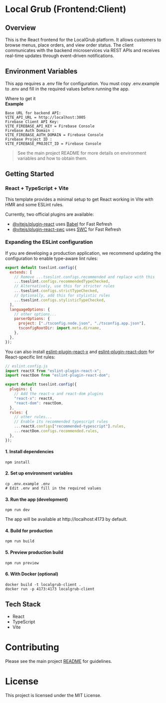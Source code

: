 # Local Grub (Frontend:Client) 

## Overview
This is the React frontend for the LocalGrub platform.
It allows customers to browse menus, place orders, and view order status.
The client communicates with the backend microservices via REST APIs and receives real-time updates through event-driven notifications.

## Environment Variables
This app requires a .env file for configuration.
You must copy .env.example to .env and fill in the required values before running the app.

Where to get it  
**Example**
```
Base URL for backend API:
VITE_API_URL = http://localhost:3005
Firebase Client API Key:
VITE_FIREBASE_API_KEY = Firebase Console
Firebase Auth Domain :
VITE_FIREBASE_AUTH_DOMAIN =	Firebase Console
Firebase Project ID :
VITE_FIREBASE_PROJECT_ID = Firebase Console
```

> See the main project README for more details on environment variables and how to obtain them.

## Getting Started

### React + TypeScript + Vite

This template provides a minimal setup to get React working in Vite with HMR and some ESLint rules.

Currently, two official plugins are available:

- [@vitejs/plugin-react](https://github.com/vitejs/vite-plugin-react/blob/main/packages/plugin-react) uses [Babel](https://babeljs.io/) for Fast Refresh
- [@vitejs/plugin-react-swc](https://github.com/vitejs/vite-plugin-react/blob/main/packages/plugin-react-swc) uses [SWC](https://swc.rs/) for Fast Refresh

### Expanding the ESLint configuration

If you are developing a production application, we recommend updating the configuration to enable type-aware lint rules:

```js
export default tseslint.config({
  extends: [
    // Remove ...tseslint.configs.recommended and replace with this
    ...tseslint.configs.recommendedTypeChecked,
    // Alternatively, use this for stricter rules
    ...tseslint.configs.strictTypeChecked,
    // Optionally, add this for stylistic rules
    ...tseslint.configs.stylisticTypeChecked,
  ],
  languageOptions: {
    // other options...
    parserOptions: {
      project: ["./tsconfig.node.json", "./tsconfig.app.json"],
      tsconfigRootDir: import.meta.dirname,
    },
  },
});
```

You can also install [eslint-plugin-react-x](https://github.com/Rel1cx/eslint-react/tree/main/packages/plugins/eslint-plugin-react-x) and [eslint-plugin-react-dom](https://github.com/Rel1cx/eslint-react/tree/main/packages/plugins/eslint-plugin-react-dom) for React-specific lint rules:

```js
// eslint.config.js
import reactX from "eslint-plugin-react-x";
import reactDom from "eslint-plugin-react-dom";

export default tseslint.config({
  plugins: {
    // Add the react-x and react-dom plugins
    "react-x": reactX,
    "react-dom": reactDom,
  },
  rules: {
    // other rules...
    // Enable its recommended typescript rules
    ...reactX.configs["recommended-typescript"].rules,
    ...reactDom.configs.recommended.rules,
  },
});
```

#### 1. Install dependencies
```
npm install
```
#### 2. Set up environment variables
```
cp .env.example .env
# Edit .env and fill in the required values
```
#### 3. Run the app (development)
```
npm run dev
```
The app will be available at http://localhost:4173 by default.
#### 4. Build for production
```
npm run build
```
#### 5. Preview production build
```
npm run preview
```
#### 6. With Docker (optional)
```
docker build -t localgrub-client .
docker run -p 4173:4173 localgrub-client
```

## Tech Stack
- React
- TypeScript
- Vite

# Contributing
Please see the main project [README](https://github.com/HyMike/localgrub) for guidelines.

# License
This project is licensed under the MIT License.
